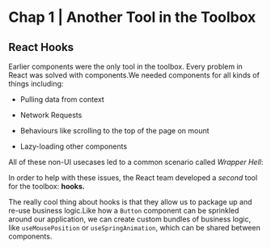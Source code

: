 # Chap 1 | Another Tool in the Toolbox

## React Hooks

Earlier components were the only tool in the toolbox. Every problem in React was solved with components.We needed components for all kinds of things including:

- Pulling data from context

- Network Requests

- Behaviours like scrolling to the top of the page on mount

- Lazy-loading other components

All of these non-UI usecases led to a common scenario called *Wrapper Hell*:

In order to help with these issues, the React team developed a *second* tool for the toolbox: **hooks.**

The really cool thing about hooks is that they allow us to package up and re-use business logic.Like how a `Button` component can be sprinkled around our application, we can create custom bundles of business logic, like `useMousePosition` or `useSpringAnimation`, which can be shared between components.
